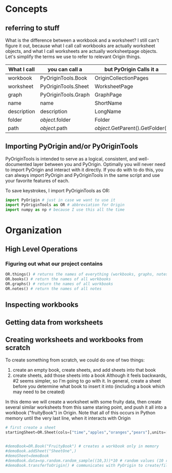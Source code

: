 # Concepts

## referring to stuff
What is the difference between a workbook and a worksheet? I still can't figure it out, because what I call call workbooks are actually worksheet objects, and what I call worksheets are actually worksheetpage objects. Let's simplify the terms we use to refer to relevant Origin things.

|What I call|you can call a|but PyOrigin Calls it a|
|---|---|---|
|workbook|PyOriginTools.Book|OriginCollectionPages|
|worksheet|PyOriginTools.Sheet|WorksheetPage|
|graph|PyOriginTools.Graph|GraphPage|
|name|name|ShortName|
|description|description|LongName|
|folder|_object_.folder|Folder|
|path|_object_.path|_object_.GetParent().GetFolder()|

## Importing PyOrigin and/or PyOriginTools
PyOriginTools is intended to serve as a logical, consistent, and well-documented layer between you and PyOrigin. Optimally you will never need to import PyOrigin and interact with it directly. If you do with to do this, you can always import PyOrigin and PyOriginTools in the same script and use your favorite features of each. 

To save keystrokes, I import PyOriginTools as OR:
```python
import PyOrigin # just in case we want to use it
import PyOriginTools as OR # abbreviation for Origin
import numpy as np # because I use this all the time
```

# Organization
## High Level Operations
### Figuring out what our project contains
```python
OR.things() # returns the names of everything (workbooks, graphs, notes)
OR.books() # return the names of all workbooks
OR.graphs() # return the names of all workbooks
OR.notes() # return the names of all notes
```

## Inspecting workbooks

## Getting data from worksheets

## Creating worksheets and workbooks from scratch
To create something from scratch, we could do one of two things:
 1. create an empty book, create sheets, and add sheets into that book
 2. create sheets, add those sheets into a book
Although it feels backwards, #2 seems simpler, so I'm going to go with it. In general, create a sheet before you determine what book to insert it into (including a book which may need to be created)

In this demo we will create a worksheet with some fruity data, then create several similar worksheets from this same staring point, and push it all into a workbook ("fruityBook") in Origin. Note that all of this occurs in Python memory until the very last line, when it interacts with Origin
```python
# first create a sheet
startingSheet=OR.Sheet(cols=["time","apples","oranges","pears"],units=["seconds","grams","grams","grams"])


#demoBook=OR.Book("FruityBook") # creates a workbook only in memory
#demoBook.addSheet("SheetOne",)
#demoSheet=demoBook
#demoBook.data=np.random.random_sample((10,3))*10 # random values (10 rows, 3 columns)
#demoBook.transferToOrigin() # communicates with PyOrigin to create/fill this book.
```
